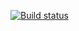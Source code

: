 [![Build status](https://ci.appveyor.com/api/projects/status/68s5yxxtqtv09hje/branch/master?svg=true)](https://ci.appveyor.com/project/Carglass/identityserver4/branch/master)


